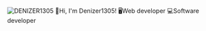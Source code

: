 ![DENIZER1305](https://github.com/Denizer1305/Denizer1305/assets/157145792/d1c44812-dde5-4258-a560-8dd8480e0ebd)
👋Hi, I'm Denizer1305! 
🖥️Web developer
💻Software developer
